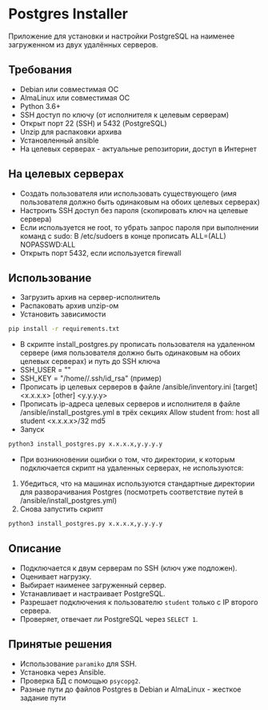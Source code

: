 # Postgres Installer

Приложение для установки и настройки PostgreSQL на наименее загруженном из двух удалённых серверов.

## Требования

- Debian или совместимая ОС
- AlmaLinux или совместимая ОС
- Python 3.6+
- SSH доступ по ключу (от исполнителя к целевым серверам)
- Открыт порт 22 (SSH) и 5432 (PostgreSQL)
- Unzip для распаковки архива
- Установленный ansible
- На целевых серверах - актуальные репозитории, доступ в Интернет

## На целевых серверах

- Создать пользователя или использовать существующего (имя пользователя должно быть одинаковым на обоих целевых серверах)
- Настроить SSH доступ без пароля (скопировать ключ на целевые сервера)
- Если используется не root, то убрать запрос пароля при выполнении команд с sudo: В /etc/sudoers в конце прописать <user> ALL=(ALL)   NOPASSWD:ALL
- Открыть порт 5432, если используется firewall

## Использование

- Загрузить архив на сервер-исполнитель
- Распаковать архив unzip-ом
- Установить зависимости
```bash
pip install -r requirements.txt
```
- В скрипте install_postgres.py прописать пользователя на удаленном сервере (имя пользователя должно быть одинаковым на обоих целевых серверах) и путь до SSH ключа
- SSH_USER = "<user>"
- SSH_KEY = "/home/<user>/.ssh/id_rsa" (пример)
- Прописать ip целевых серверов в файле /ansible/inventory.ini
[target]
<x.x.x.x>
[other]
<y.y.y.y>
- Прописать ip-адреса целевых серверов и исполнителя в файле /ansible/install_postgres.yml в трёх секциях Allow student from:
host  all  student  <x.x.x.x>/32  md5
- Запуск
```bash
python3 install_postgres.py x.x.x.x,y.y.y.y
```
- При возникновении ошибки о том, что директории, к которым подключается скрипт на удаленных серверах, не используются:
1. Убедиться, что на машинах используются стандартные директории для разворачивания Postgres (посмотреть соответствие путей в /ansible/install_postgres.yml)
2. Снова запустить скрипт
```bash
python3 install_postgres.py x.x.x.x,y.y.y.y
```
## Описание

- Подключается к двум серверам по SSH (ключ уже подложен).
- Оценивает нагрузку.
- Выбирает наименее загруженный сервер.
- Устанавливает и настраивает PostgreSQL.
- Разрешает подключения к пользователю `student` только с IP второго сервера.
- Проверяет, отвечает ли PostgreSQL через `SELECT 1`.

## Принятые решения

- Использование `paramiko` для SSH.
- Установка через Ansible.
- Проверка БД с помощью `psycopg2`.
- Разные пути до файлов Postgres в Debian и AlmaLinux - жесткое задание пути

